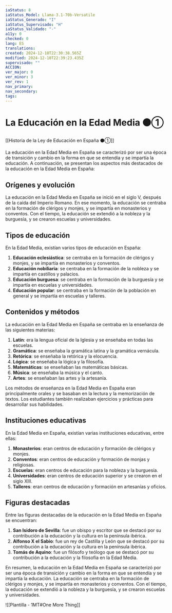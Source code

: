 ```yaml
---
iaStatus: 8
iaStatus_Model: Llama-3.1-70b-Versatile
iaStatus_Generado: "I"
iaStatus_Supervisado: "H"
iaStatus_Validado: "-"
a11y: 0
checked: 0
lang: ES
translations: 
created: 2024-12-10T22:30:38.565Z
modified: 2024-12-10T22:39:23.435Z
supervisado: ""
ACCION: 
ver_major: 0
ver_minor: 3
ver_rev: 1
nav_primary: 
nav_secondary: 
tags:
---
```

# La Educación en la Edad Media ⚫①

[[Historia de la Ley de Educación en España ⚫①]]

La educación en la Edad Media en España se caracterizó por ser una época de transición y cambio en la forma en que se entendía y se impartía la educación. A continuación, se presentan los aspectos más destacados de la educación en la Edad Media en España:

## Orígenes y evolución

La educación en la Edad Media en España se inició en el siglo V, después de la caída del Imperio Romano. En ese momento, la educación se centraba en la formación de clérigos y monjes, y se impartía en monasterios y conventos. Con el tiempo, la educación se extendió a la nobleza y la burguesía, y se crearon escuelas y universidades.

## Tipos de educación

En la Edad Media, existían varios tipos de educación en España:

1. **Educación eclesiástica**: se centraba en la formación de clérigos y monjes, y se impartía en monasterios y conventos.
2. **Educación nobiliaria**: se centraba en la formación de la nobleza y se impartía en castillos y palacios.
3. **Educación burguesa**: se centraba en la formación de la burguesía y se impartía en escuelas y universidades.
4. **Educación popular**: se centraba en la formación de la población en general y se impartía en escuelas y talleres.
## Contenidos y métodos

La educación en la Edad Media en España se centraba en la enseñanza de las siguientes materias:

1. **Latín**: era la lengua oficial de la Iglesia y se enseñaba en todas las escuelas.
2. **Gramática**: se enseñaba la gramática latina y la gramática vernácula.
3. **Retórica**: se enseñaba la retórica y la elocuencia.
4. **Lógica**: se enseñaba la lógica y la filosofía.
5. **Matemáticas**: se enseñaban las matemáticas básicas.
6. **Música**: se enseñaba la música y el canto.
7. **Artes**: se enseñaban las artes y la artesanía.

Los métodos de enseñanza en la Edad Media en España eran principalmente orales y se basaban en la lectura y la memorización de textos. Los estudiantes también realizaban ejercicios y prácticas para desarrollar sus habilidades.
## Instituciones educativas

En la Edad Media en España, existían varias instituciones educativas, entre ellas:

1. **Monasterios**: eran centros de educación y formación de clérigos y monjes.
2. **Conventos**: eran centros de educación y formación de monjas y religiosas.
3. **Escuelas**: eran centros de educación para la nobleza y la burguesía.
4. **Universidades**: eran centros de educación superior y se crearon en el siglo XIII.
5. **Talleres**: eran centros de educación y formación en artesanías y oficios.
## Figuras destacadas

Entre las figuras destacadas de la educación en la Edad Media en España se encuentran:

1. **San Isidoro de Sevilla**: fue un obispo y escritor que se destacó por su contribución a la educación y la cultura en la península ibérica.
2. **Alfonso X el Sabio**: fue un rey de Castilla y León que se destacó por su contribución a la educación y la cultura en la península ibérica.
3. **Tomás de Aquino**: fue un filósofo y teólogo que se destacó por su contribución a la educación y la filosofía en la Edad Media.

En resumen, la educación en la Edad Media en España se caracterizó por ser una época de transición y cambio en la forma en que se entendía y se impartía la educación. La educación se centraba en la formación de clérigos y monjes, y se impartía en monasterios y conventos. Con el tiempo, la educación se extendió a la nobleza y la burguesía, y se crearon escuelas y universidades.

![[Plantilla - 1MT#One More Thing]]
